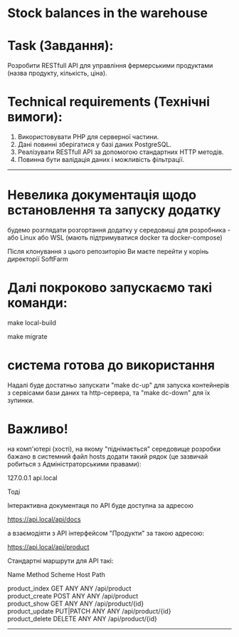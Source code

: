 # Stock balances in the warehouse

# Task (Завдання):
Розробити RESTfull API для управління фермерськими продуктами (назва продукту, кількість, ціна).

# Technical requirements (Технічні вимоги):
1. Використовувати PHP для серверної частини.
2. Дані повинні зберігатися у базі даних PostgreSQL.
3. Реалізувати RESTfull API за допомогою стандартних HTTP методів.
4. Повинна бути валідація даних і можливість фільтрації.
---
# Невелика документація щодо встановлення та запуску додатку
будемо розглядати розгортання додатку у середовищі для розробника - або Linux або WSL (мають підтримуватися docker та docker-compose)

Після клонування з цього репозиторію Ви маєте перейти у корінь директорії SoftFarm

# Далі покроково запускаємо такі команди:

make local-build

make migrate

# система готова до використання

Надалі буде достатньо запускати "make dc-up" для запуска контейнерів з сервісами бази даних та http-сервера,
 та "make dc-down" для їх зупинки.


# Важливо! 
на комп'ютері (хості), на якому "піднімається" середовище розробки бажано в системний файл hosts додати такий рядок (це зазвичай робиться з Адміністраторськими правами):

127.0.0.1 api.local

Тоді

Інтерактивна документаця по API буде доступна за адресою

https://api.local/api/docs

а взаємодіяти з API інтерфейсом "Продукти" за такою адресою:

https://api.local/api/product

Стандартні маршрути для API такі:

 Name                                      Method      Scheme   Host   Path

product_index                             GET         ANY      ANY    /api/product                         
product_create                            POST        ANY      ANY    /api/product                         
product_show                              GET         ANY      ANY    /api/product/{id}                    
product_update                            PUT|PATCH   ANY      ANY    /api/product/{id}                    
product_delete                            DELETE      ANY      ANY    /api/product/{id}
 ----------------------------------------- ----------- -------- ------ ------------------------------------- 


